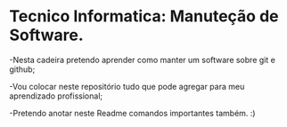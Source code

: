 # Tecnico Informatica: Manuteção de Software.

-Nesta cadeira pretendo aprender como manter um software sobre git e github;

-Vou colocar neste repositório tudo que pode agregar para meu aprendizado profissional;

-Pretendo anotar neste Readme comandos importantes também.
:)
